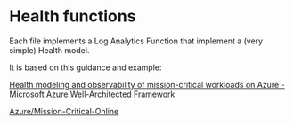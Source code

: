 # Health functions
Each file implements a Log Analytics Function that implement a (very simple) Health model.

It is based on this guidance and example:

[Health modeling and observability of mission-critical workloads on Azure - Microsoft Azure Well-Architected Framework](https://learn.microsoft.com/en-us/azure/well-architected/mission-critical/mission-critical-health-modeling)

[Azure/Mission-Critical-Online](https://learn.microsoft.com/en-us/azure/well-architected/mission-critical/mission-critical-health-modeling)